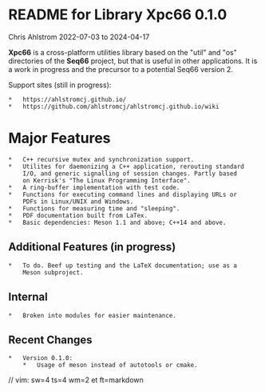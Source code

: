 # README for Library Xpc66 0.1.0

Chris Ahlstrom
2022-07-03 to 2024-04-17

__Xpc66__ is a cross-platform utilities library based on the "util" and "os"
directories of the __Seq66__ project, but that is useful in other applications.
It is a work in progress and the precursor to a potential Seq66 version 2.

Support sites (still in progress):

    *   https://ahlstromcj.github.io/
    *   https://github.com/ahlstromcj/ahlstromcj.github.io/wiki

# Major Features

    *   C++ recursive mutex and synchronization support.
    *   Utilites for daemonizing a C++ application, rerouting standard
        I/O, and generic signalling of session changes. Partly based
        on Kerrisk's "The Linux Programming Interface".
    *   A ring-buffer implementation with test code.
    *   Functions for executing command lines and displaying URLs or
        PDFs in Linux/UNIX and Windows.
    *   Functions for measuring time and "sleeping".
    *   PDF documentation built from LaTex.
    *   Basic dependencies: Meson 1.1 and above; C++14 and above.

##  Additional Features (in progress)

    *   To do. Beef up testing and the LaTeX documentation; use as a
        Meson subproject.

##  Internal

    *   Broken into modules for easier maintenance.

## Recent Changes

    *   Version 0.1.0:
        *   Usage of meson instead of autotools or cmake.

// vim: sw=4 ts=4 wm=2 et ft=markdown
